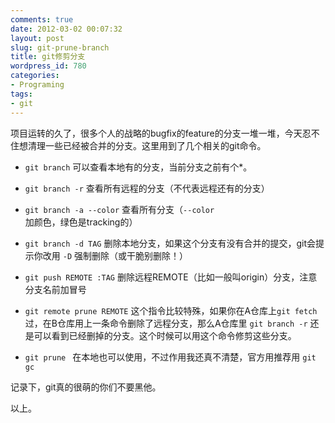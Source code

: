 ```yaml
---
comments: true
date: 2012-03-02 00:07:32
layout: post
slug: git-prune-branch
title: git修剪分支
wordpress_id: 780
categories:
- Programing
tags:
- git
---
```


项目运转的久了，很多个人的战略的bugfix的feature的分支一堆一堆，今天忍不住想清理一些已经被合并的分支。这里用到了几个相关的git命令。





	
  * `git branch` 可以查看本地有的分支，当前分支之前有个*。

	
  * `git branch -r` 查看所有远程的分支（不代表远程还有的分支）

	
  * `git branch -a --color` 查看所有分支（`--color`加颜色，绿色是tracking的）

	
  * `git branch -d TAG` 删除本地分支，如果这个分支有没有合并的提交，git会提示你改用 `-D` 强制删除（或干脆别删除！）

	
  * `git push REMOTE :TAG` 删除远程REMOTE（比如一般叫origin）分支，注意分支名前加冒号

	
  * `git remote prune REMOTE` 这个指令比较特殊，如果你在A仓库上`git fetch`过，在B仓库用上一条命令删除了远程分支，那么A仓库里 `git branch -r` 还是可以看到已经删掉的分支。这个时候可以用这个命令修剪这些分支。

	
  * `git prune ` 在本地也可以使用，不过作用我还真不清楚，官方用推荐用 `git gc `




记录下，git真的很萌的你们不要黑他。




以上。



